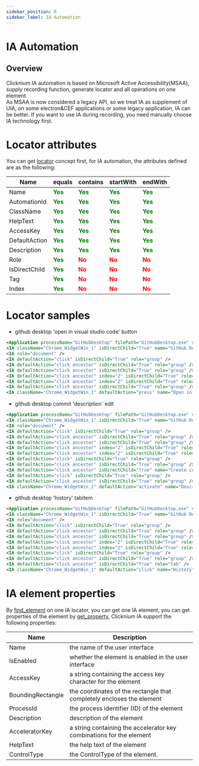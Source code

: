 ```yaml
---
sidebar_position: 6
sidebar_label: IA Automation 
---
```

# IA Automation
## Overview

Clicknium IA automation is based on Microsoft Active Accessibility(MSAA), supply recording function, generate locator and all operations on one element.  
As MSAA is now considered a legacy API, so we treat IA as supplement of UIA, on some electron&CEF applications or some legacy application, IA can be better. If you want to use IA during recording, you need manually choose IA technology first.

# Locator attributes
You can get [locator](./locator.md) concept first, for IA automation, the attributes defined are as the following:

| Name      | equals | contains |startWith |endWith |
| ----------- | ----------- |----------- |----------- |----------- |
| Name |  <font color="Green"><B>Yes</B></font>   |<font color="Green"><B>Yes</B></font>|<font color="Green"><B>Yes</B></font>|<font color="Green"><B>Yes</B></font>|
| AutomationId |  <font color="Green"><B>Yes</B></font>   |<font color="Green"><B>Yes</B></font>|<font color="Green"><B>Yes</B></font>|<font color="Green"><B>Yes</B></font>|
| ClassName |  <font color="Green"><B>Yes</B></font>   |<font color="Green"><B>Yes</B></font>|<font color="Green"><B>Yes</B></font>|<font color="Green"><B>Yes</B></font>|
| HelpText |  <font color="Green"><B>Yes</B></font>   |<font color="Green"><B>Yes</B></font>|<font color="Green"><B>Yes</B></font>|<font color="Green"><B>Yes</B></font>|
| AccessKey |  <font color="Green"><B>Yes</B></font>   |<font color="Green"><B>Yes</B></font>|<font color="Green"><B>Yes</B></font>|<font color="Green"><B>Yes</B></font>|
| DefaultAction |  <font color="Green"><B>Yes</B></font>   |<font color="Green"><B>Yes</B></font>|<font color="Green"><B>Yes</B></font>|<font color="Green"><B>Yes</B></font>|
| Description |  <font color="Green"><B>Yes</B></font>   |<font color="Green"><B>Yes</B></font>|<font color="Green"><B>Yes</B></font>|<font color="Green"><B>Yes</B></font>|
| Role |  <font color="Green"><B>Yes</B></font>   |<font color="Red"><B>No</B></font>|<font color="Red"><B>No</B></font>|<font color="Red"><B>No</B></font>|
| IsDirectChild |  <font color="Green"><B>Yes</B></font>   |<font color="Red"><B>No</B></font>|<font color="Red"><B>No</B></font>|<font color="Red"><B>No</B></font>|
| Tag |  <font color="Green"><B>Yes</B></font>   |<font color="Red"><B>No</B></font>|<font color="Red"><B>No</B></font>|<font color="Red"><B>No</B></font>|
| Index |  <font color="Green"><B>Yes</B></font>   |<font color="Red"><B>No</B></font>|<font color="Red"><B>No</B></font>|<font color="Red"><B>No</B></font>|

# Locator samples

- github desktop 'open in visual studio code' button
```xml
<Application processName="GitHubDesktop" filePath="GitHubDesktop.exe" version="1.3" />
<IA className="Chrome_WidgetWin_1" isDirectChild="True" name="GitHub Desktop" role="window" />
<IA role="document" />
<IA defaultAction="click" isDirectChild="True" role="group" />
<IA defaultAction="click ancestor" isDirectChild="True" role="group" />
<IA defaultAction="click ancestor" isDirectChild="True" role="group" />
<IA defaultAction="click ancestor" index="2" isDirectChild="True" role="group" />
<IA defaultAction="click ancestor" index="2" isDirectChild="True" role="group" />
<IA defaultAction="click ancestor" isDirectChild="True" role="group" />
<IA className="Chrome_WidgetWin_1" defaultAction="press" name="Open in Visual Studio Code" />
```
- github desktop commit 'description` edit
```xml
<Application processName="GitHubDesktop" filePath="GitHubDesktop.exe" version="1.3" />
<IA className="Chrome_WidgetWin_1" isDirectChild="True" name="GitHub Desktop" role="window" />
<IA role="document" />
<IA defaultAction="click" isDirectChild="True" role="group" />
<IA defaultAction="click ancestor" isDirectChild="True" role="group" />
<IA defaultAction="click ancestor" isDirectChild="True" role="group" />
<IA defaultAction="click ancestor" index="2" isDirectChild="True" role="group" />
<IA defaultAction="click ancestor" index="2" isDirectChild="True" role="group" />
<IA defaultAction="click" isDirectChild="True" role="group" />
<IA defaultAction="click ancestor" isDirectChild="True" role="group" />
<IA defaultAction="click ancestor" isDirectChild="True" name="Create commit" role="group" />
<IA defaultAction="click" isDirectChild="True" role="group" />
<IA defaultAction="click ancestor" isDirectChild="True" role="group" />
<IA className="Chrome_WidgetWin_1" defaultAction="activate" name="Description" role="edit" />
```
- github desktop 'history' tabitem
```xml
<Application processName="GitHubDesktop" filePath="GitHubDesktop.exe" version="1.3" />
<IA className="Chrome_WidgetWin_1" isDirectChild="True" name="GitHub Desktop" role="window" />
<IA role="document" />
<IA defaultAction="click" isDirectChild="True" role="group" />
<IA defaultAction="click ancestor" isDirectChild="True" role="group" />
<IA defaultAction="click ancestor" isDirectChild="True" role="group" />
<IA defaultAction="click ancestor" index="2" isDirectChild="True" role="group" />
<IA defaultAction="click ancestor" index="2" isDirectChild="True" role="group" />
<IA defaultAction="click" isDirectChild="True" role="group" />
<IA defaultAction="click ancestor" isDirectChild="True" role="group" />
<IA defaultAction="click ancestor" isDirectChild="True" role="tab" />
<IA className="Chrome_WidgetWin_1" defaultAction="click" name="History" role="tabItem" />
```

# IA element properties
By [find_element](../references/python/globalfunctions/find_element.md) on one IA locator, you can get one IA element, you can get properties of the element by [get_property](../references/python/uielement/get_property.md), Clicknium IA support the following properties:


| Name      | Description |
| ----------- | ----------- |
| Name      |  the name of the user interface      |
| IsEnabled  | whether the element is enabled in the user interface|
| AccessKey   |  a string containing the access key character for the element|
| BoundingRectangle   | the coordinates of the rectangle that completely encloses the element|
| ProcessId   | the process identifier (ID) of the element|
| Description   |  description of the element|
| AcceleratorKey   | a string containing the accelerator key combinations for the element|
| HelpText   |the help text of the element|
| ControlType | the ControlType of the element.|
